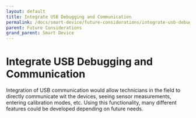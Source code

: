 ```yaml
---
layout: default
title: Integrate USB Debugging and Communication
permalink: /docs/smart-device/future-considerations/integrate-usb-debugging-and-communication/
parent: Future Considerations
grand_parent: Smart Device
---
```


# Integrate USB Debugging and Communication

Integration of USB communication would allow technicians in the field to directly communicate wit the devices, seeing sensor measurements, entering calibration modes, etc. Using this functionality, many different features could be developed depending on future needs.
